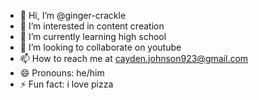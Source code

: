 - 👋 Hi, I’m @ginger-crackle
- 👀 I’m interested in content creation
- 🌱 I’m currently learning high school
- 💞️ I’m looking to collaborate on youtube
- 📫 How to reach me at cayden.johnson923@gmail.com
- 😄 Pronouns: he/him
- ⚡ Fun fact: i love pizza

<!---
ginger-crackle/ginger-crackle is a ✨ special ✨ repository because its `README.md` (this file) appears on your GitHub profile.
You can click the Preview link to take a look at your changes.
--->
